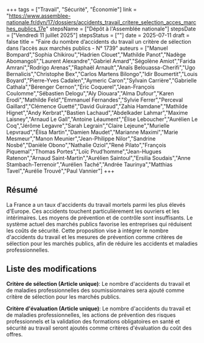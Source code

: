 +++
tags = ["Travail", "Sécurité", "Économie"]
link = "https://www.assemblee-nationale.fr/dyn/17/dossiers/accidents_travail_critere_selection_acces_marches_publics_17e"
stepsName = ["Dépôt à l'Assemblée nationale"]
stepsDate = ["Vendredi 11 juillet 2025"]
stepsStatus = [""]
date = 2025-07-11
draft = false
title = "Faire du nombre d’accidents du travail un critère de sélection dans l’accès aux marchés publics - N° 1739"
auteurs = ["Manuel Bompard","Sophia Chikirou","Hadrien Clouet","Mathilde Panot","Nadège Abomangoli","Laurent Alexandre","Gabriel Amard","Ségolène Amiot","Farida Amrani","Rodrigo Arenas","Raphaël Arnault","Anaïs Belouassa-Cherifi","Ugo Bernalicis","Christophe Bex","Carlos Martens Bilongo","Idir Boumertit","Louis Boyard","Pierre-Yves Cadalen","Aymeric Caron","Sylvain Carrière","Gabrielle Cathala","Bérenger Cernon","Éric Coquerel","Jean-François Coulomme","Sébastien Delogu","Aly Diouara","Alma Dufour","Karen Erodi","Mathilde Feld","Emmanuel Fernandes","Sylvie Ferrer","Perceval Gaillard","Clémence Guetté","David Guiraud","Zahia Hamdane","Mathilde Hignet","Andy Kerbrat","Bastien Lachaud","Abdelkader Lahmar","Maxime Laisney","Arnaud Le Gall","Antoine Léaument","Élise Leboucher","Aurélien Le Coq","Jérôme Legavre","Sarah Legrain","Claire Lejeune","Murielle Lepvraud","Élisa Martin","Damien Maudet","Marianne Maximi","Marie Mesmeur","Manon Meunier","Jean-Philippe Nilor","Sandrine Nosbé","Danièle Obono","Nathalie Oziol","René Pilato","François Piquemal","Thomas Portes","Loïc Prud’homme","Jean-Hugues Ratenon","Arnaud Saint-Martin","Aurélien Saintoul","Ersilia Soudais","Anne Stambach-Terrenoir","Aurélien Taché","Andrée Taurinya","Matthias Tavel","Aurélie Trouvé","Paul Vannier"]
+++

## Résumé

La France a un taux d'accidents du travail mortels parmi les plus élevés d'Europe. Ces accidents touchent particulièrement les ouvriers et les intérimaires. Les moyens de prévention et de contrôle sont insuffisants. Le système actuel des marchés publics favorise les entreprises qui réduisent les coûts de sécurité. Cette proposition vise à intégrer le nombre d'accidents du travail et les mesures de prévention comme critères de sélection pour les marchés publics, afin de réduire les accidents et maladies professionnelles.

## Liste des modifications

**Critère de sélection (Article unique)**: Le nombre d'accidents du travail et de maladies professionnelles des soumissionnaires sera ajouté comme critère de sélection pour les marchés publics.

**Critère d'évaluation (Article unique)**: Le nombre d'accidents du travail et de maladies professionnelles, les actions de prévention des risques professionnels et la validation des formations obligatoires en santé et sécurité au travail seront ajoutés comme critères d'évaluation du coût des offres.
